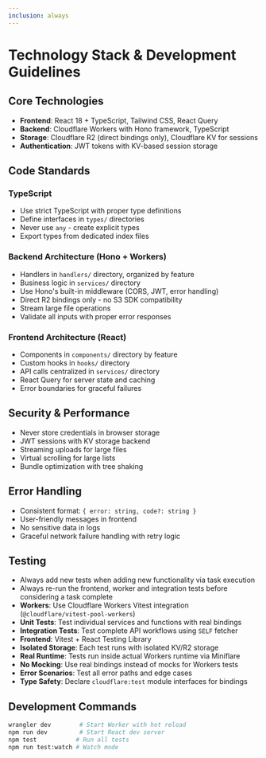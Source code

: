 ```yaml
---
inclusion: always
---
```


# Technology Stack & Development Guidelines

## Core Technologies
- **Frontend**: React 18 + TypeScript, Tailwind CSS, React Query
- **Backend**: Cloudflare Workers with Hono framework, TypeScript
- **Storage**: Cloudflare R2 (direct bindings only), Cloudflare KV for sessions
- **Authentication**: JWT tokens with KV-based session storage

## Code Standards

### TypeScript
- Use strict TypeScript with proper type definitions
- Define interfaces in `types/` directories
- Never use `any` - create explicit types
- Export types from dedicated index files

### Backend Architecture (Hono + Workers)
- Handlers in `handlers/` directory, organized by feature
- Business logic in `services/` directory
- Use Hono's built-in middleware (CORS, JWT, error handling)
- Direct R2 bindings only - no S3 SDK compatibility
- Stream large file operations
- Validate all inputs with proper error responses

### Frontend Architecture (React)
- Components in `components/` directory by feature
- Custom hooks in `hooks/` directory
- API calls centralized in `services/` directory
- React Query for server state and caching
- Error boundaries for graceful failures

## Security & Performance
- Never store credentials in browser storage
- JWT sessions with KV storage backend
- Streaming uploads for large files
- Virtual scrolling for large lists
- Bundle optimization with tree shaking

## Error Handling
- Consistent format: `{ error: string, code?: string }`
- User-friendly messages in frontend
- No sensitive data in logs
- Graceful network failure handling with retry logic

## Testing
- Always add new tests when adding new functionality via task execution
- Always re-run the frontend, worker and integration tests before considering a task complete
- **Workers**: Use Cloudflare Workers Vitest integration (`@cloudflare/vitest-pool-workers`)
- **Unit Tests**: Test individual services and functions with real bindings
- **Integration Tests**: Test complete API workflows using `SELF` fetcher
- **Frontend**: Vitest + React Testing Library
- **Isolated Storage**: Each test runs with isolated KV/R2 storage
- **Real Runtime**: Tests run inside actual Workers runtime via Miniflare
- **No Mocking**: Use real bindings instead of mocks for Workers tests
- **Error Scenarios**: Test all error paths and edge cases
- **Type Safety**: Declare `cloudflare:test` module interfaces for bindings

## Development Commands
```bash
wrangler dev        # Start Worker with hot reload
npm run dev         # Start React dev server
npm test           # Run all tests
npm run test:watch # Watch mode
```
